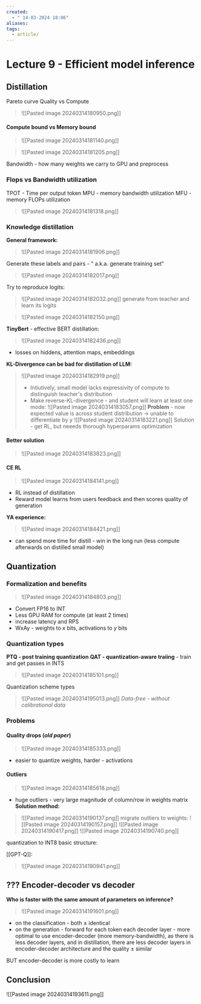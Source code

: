 ```yaml
---
created:
  - " 14-03-2024 18:06"
aliases: 
tags:
  - article/
---
```


# Lecture 9 - Efficient model inference

## Distillation

Pareto curve Quality vs Compute

> ![[Pasted image 20240314180950.png]]

#### Compute bound vs Memory bound
> ![[Pasted image 20240314181140.png]]

> ![[Pasted image 20240314181205.png]]

Bandwidth - how many weights we carry to GPU and preprocess

### Flops vs Bandwidth utilization
TPOT - Time per output token
MPU - memory bandwidth utilization
MFU - memory FLOPs utilization
> ![[Pasted image 20240314181318.png]]

### Knowledge distillation
**General framework:**
> ![[Pasted image 20240314181906.png]]

Generate these labels and pairs - " a.k.a. generate training set" 
> ![[Pasted image 20240314182017.png]]


Try to reproduce logits:
> ![[Pasted image 20240314182032.png]]
> generate from teacher and learn its logits


> ![[Pasted image 20240314182150.png]]


**TinyBert** - effective BERT distillation:
> ![[Pasted image 20240314182436.png]]
- losses on hiddens, attention maps, embeddings


**KL-Divergence can be bad for distillation of LLM:**
> ![[Pasted image 20240314182919.png]]
> - Intiutively, small model lacks expressivity of compute to distinguish teacher's distribution
> - Make reverse-KL-divergence - and student will learn at least one mode:
> ![[Pasted image 20240314183057.png]]
**Problem** - now expected value is across student distribution -> unable to differentiate by y
> ![[Pasted image 20240314183221.png]]
> Solution - get RL, but neeeds thorough hyperparams optimization


#### Better solution
> ![[Pasted image 20240314183823.png]]


#### CE RL
> ![[Pasted image 20240314184141.png]]
- RL instead of distillation
- Reward model learns from users feedback and then scores quality of generation

**YA experience:**
> ![[Pasted image 20240314184421.png]]
- can spend more time for distill - win in the long run (less compute afterwards on distilled small model)


## Quantization

### Formalization and benefits
> ![[Pasted image 20240314184803.png]]
- Convert FP16 to INT
- Less GPU RAM for compute (at least 2 times)
- increase latency and RPS
- WxAy - weights to $x$ bits, activations to $y$ bits

### Quantization types
**PTQ - post training quantization**
**QAT - quantization-aware traiing** - train and get passes in INTS
> ![[Pasted image 20240314185101.png]]

Quantization scheme types
> ![[Pasted image 20240314195013.png]]
*Data-free - without calibrational data*

### Problems
#### Quality drops (*old paper*)
> ![[Pasted image 20240314185333.png]]
- easier to quantize weights, harder - activations

#### Outliers
> ![[Pasted image 20240314185618.png]]
- huge outliers - very large magnitude of column/row in weights matrix
**Solution method:**
> ![[Pasted image 20240314190137.png]]
> migrate outliers to weights:
> ![[Pasted image 20240314190157.png]]
> ![[Pasted image 20240314190417.png]]
> ![[Pasted image 20240314190740.png]]

quantization to INT8 basic structure:


[[GPT-Q]]:
> ![[Pasted image 20240314190941.png]]




## ??? Encoder-decoder vs decoder
**Who is faster with the same amount of parameters on inference?**
> ![[Pasted image 20240314191601.png]]
- on the classification - both $\pm$ identical
- on the generation - forward for each token each decoder layer - more optimal to use encoder-decoder (more memory-bandwidth), as there is less decoder layers, and in distillation, there are less decoder layers in encoder-decoder architecture and the quality $\pm$ similar

BUT encoder-decoder is more costly to learn

## Conclusion
![[Pasted image 20240314193611.png]]